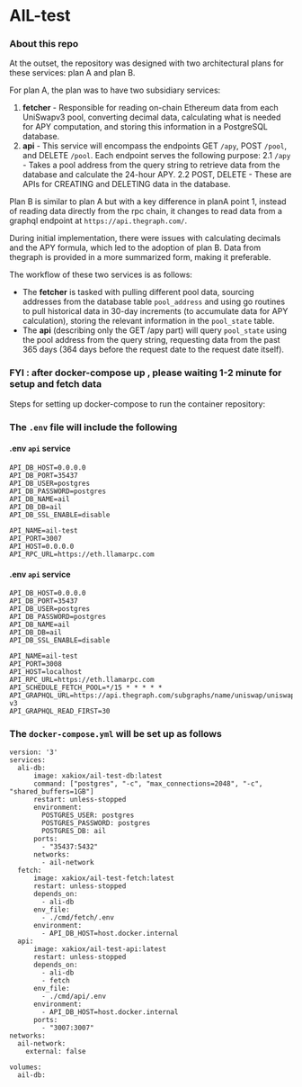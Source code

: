 # AIL-test

### About this repo

At the outset, the repository was designed with two architectural plans for these services: plan A and plan B.

For plan A, the plan was to have two subsidiary services:
1. **fetcher** - Responsible for reading on-chain Ethereum data from each UniSwapv3 pool, converting decimal data, calculating what is needed for APY computation, and storing this information in a PostgreSQL database.
2. **api** - This service will encompass the endpoints GET `/apy`, POST `/pool`, and DELETE `/pool`. Each endpoint serves the following purpose:
   2.1 `/apy` - Takes a pool address from the query string to retrieve data from the database and calculate the 24-hour APY.
   2.2 POST, DELETE - These are APIs for CREATING and DELETING data in the database.

Plan B is similar to plan A but with a key difference in planA point 1, instead of reading data directly from the rpc chain, it changes to read data from a graphql endpoint at `https://api.thegraph.com/`.

During initial implementation, there were issues with calculating decimals and the APY formula, which led to the adoption of plan B. Data from thegraph is provided in a more summarized form, making it preferable.

The workflow of these two services is as follows:
- The **fetcher** is tasked with pulling different pool data, sourcing addresses from the database table `pool_address` and using go routines to pull historical data in 30-day increments (to accumulate data for APY calculation), storing the relevant information in the `pool_state` table.
- The **api** (describing only the GET /apy part) will query `pool_state` using the pool address from the query string, requesting data from the past 365 days (364 days before the request date to the request date itself).

### FYI : after docker-compose up , please waiting 1-2 minute for setup and fetch data

Steps for setting up docker-compose to run the container repository:
### The `.env` file will include the following
#### .env `api` service
```
API_DB_HOST=0.0.0.0
API_DB_PORT=35437
API_DB_USER=postgres
API_DB_PASSWORD=postgres
API_DB_NAME=ail
API_DB_DB=ail
API_DB_SSL_ENABLE=disable

API_NAME=ail-test
API_PORT=3007
API_HOST=0.0.0.0
API_RPC_URL=https://eth.llamarpc.com
```
#### .env `api` service
```
API_DB_HOST=0.0.0.0
API_DB_PORT=35437
API_DB_USER=postgres
API_DB_PASSWORD=postgres
API_DB_NAME=ail
API_DB_DB=ail
API_DB_SSL_ENABLE=disable

API_NAME=ail-test
API_PORT=3008
API_HOST=localhost
API_RPC_URL=https://eth.llamarpc.com
API_SCHEDULE_FETCH_POOL=*/15 * * * * *
API_GRAPHQL_URL=https://api.thegraph.com/subgraphs/name/uniswap/uniswap-v3
API_GRAPHQL_READ_FIRST=30
```

### The `docker-compose.yml` will be set up as follows
```
version: '3'
services:
  ali-db:
      image: xakiox/ail-test-db:latest
      command: ["postgres", "-c", "max_connections=2048", "-c", "shared_buffers=1GB"]
      restart: unless-stopped
      environment:
        POSTGRES_USER: postgres
        POSTGRES_PASSWORD: postgres
        POSTGRES_DB: ail
      ports:
        - "35437:5432"
      networks:
        - ail-network
  fetch:
      image: xakiox/ail-test-fetch:latest
      restart: unless-stopped
      depends_on:
        - ali-db
      env_file:
        - ./cmd/fetch/.env
      environment:
        - API_DB_HOST=host.docker.internal
  api:
      image: xakiox/ail-test-api:latest
      restart: unless-stopped
      depends_on:
        - ali-db
        - fetch
      env_file:
        - ./cmd/api/.env
      environment:
        - API_DB_HOST=host.docker.internal
      ports:
        - "3007:3007"
networks:
  ail-network:
    external: false

volumes:
  ail-db:
```
